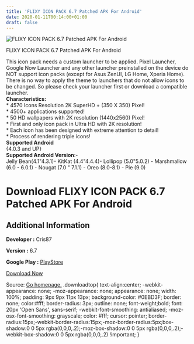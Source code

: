 ```yaml
---
title: 'FLIXY ICON PACK 6.7 Patched APK For Android'
date: 2020-01-11T00:14:00+01:00
draft: false
---
```


![FLIXY ICON PACK 6.7 Patched APK For Android](https://i2.wp.com/apkhome.net/wp-content/uploads/2020/01/FLIXY-ICON-PACK-6.7-Patched.png "FLIXY ICON PACK 6.7 Patched APK For Android")

  

FLIXY ICON PACK 6.7 Patched APK For Android

This icon pack needs a custom launcher to be applied. Pixel Launcher, Google Now Launcher and any other launcher preinstalled on the device do NOT support icon packs (except for Asus ZenUI, LG Home, Xperia Home). There is no way to apply the theme to launchers that do not allow icons to be changed. So please check your launcher first or download a compatible launcher.  
**Characteristics:**  
\* 4570 Icons Resolution 2K SuperHD + (350 X 350) Pixel!  
\* 4500+ applications supported!  
\* 50 HD wallpapers with 2K resolution (1440x2560) Pixel!  
\* First and only icon pack in Ultra HD with 2K resolution!  
\* Each icon has been designed with extreme attention to detail!  
\* Process of rendering triple icons!  
**Supported Android**  
{4.0.3 and UP}  
**Supported Android Version**:-  
Jelly Bean(4.1"4.3.1)- KitKat (4.4"4.4.4)- Lollipop (5.0"5.0.2) - Marshmallow (6.0 - 6.0.1) - Nougat (7.0 " 7.1.1) - Oreo (8.0-8.1) - Pie (9.0)

Download FLIXY ICON PACK 6.7 Patched APK For Android
====================================================

Additional Information
----------------------

**Developer :** Cris87

**Version :** 6.7

**Google Play :** [PlayStore](https://play.google.com/store/apps/details?id=com.cris87.flixy)

  

[Download Now](https://store4app.co/post/flixy-icon-pack-6-7-patched-apk-for-android_1578680455)

  
Source: [Go homepage.](https://store4app.co/post/flixy-icon-pack-6-7-patched-apk-for-android_1578680455) .downloadtop{ text-align:center; -webkit-appearance: none; -moz-appearance: none; appearance: none; width: 100%; padding: 9px 9px 11px 13px; background-color: #0EBD3F; border: none; color:#fff; border-radius: 3px; outline: none; font-weight;bold; font: 20px 'Open Sans', sans-serif; -webkit-font-smoothing: antialiased; -moz-osx-font-smoothing: grayscale; color: #fff; cursor: pointer; border-radius:15px;-webkit-border-radius:15px;-moz-border-radius:5px;box-shadow:0 0 5px rgba(0,0,0,.2);-moz-box-shadow:0 0 5px rgba(0,0,0,.2);-webkit-box-shadow:0 0 5px rgba(0,0,0,.2) !important; }